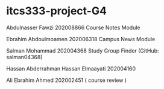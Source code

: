 # itcs333-project-G4
Abdulnasser Fawzi 202008866 Course Notes Module 


Ebrahim Abdoulmoamen 202006318 Campus News Module


Salman Mohammad 202004368 Study Group Finder (GitHub: salman04368)


Hassan Abderrahman Hassan Elmaayati 202004160


Ali Ebrahim Ahmed 202002451 ( course review )
